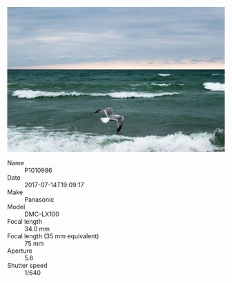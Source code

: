 [![P1010986](/photos/hd/P1010986.jpg)](/photos/full/P1010986.jpg?raw=true)

<dl>
  <dt>Name</dt>
  <dd>P1010986</dd>
  <dt>Date</dt>
  <dd>2017-07-14T19:09:17</dd>
  <dt>Make</dt>
  <dd>Panasonic</dd>
  <dt>Model</dt>
  <dd>DMC-LX100</dd>
  <dt>Focal length</dt>
  <dd>34.0 mm</dd>
  <dt>Focal length (35 mm equivalent)</dt>
  <dd>75 mm</dd>
  <dt>Aperture</dt>
  <dd>5.6</dd>
  <dt>Shutter speed</dt>
  <dd>1/640</dd>
</dl>

